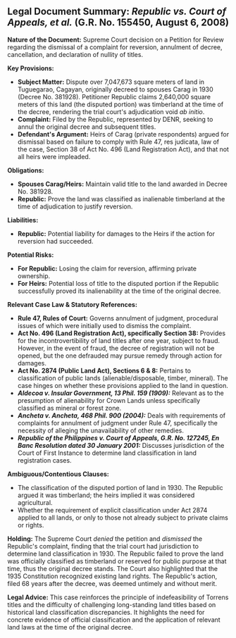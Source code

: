 ## Legal Document Summary: *Republic vs. Court of Appeals, et al.* (G.R. No. 155450, August 6, 2008)

**Nature of the Document:** Supreme Court decision on a Petition for Review regarding the dismissal of a complaint for reversion, annulment of decree, cancellation, and declaration of nullity of titles.

**Key Provisions:**

*   **Subject Matter:** Dispute over 7,047,673 square meters of land in Tuguegarao, Cagayan, originally decreed to spouses Carag in 1930 (Decree No. 381928). Petitioner Republic claims 2,640,000 square meters of this land (the disputed portion) was timberland at the time of the decree, rendering the trial court's adjudication void *ab initio*.
*   **Complaint:** Filed by the Republic, represented by DENR, seeking to annul the original decree and subsequent titles.
*   **Defendant's Argument:** Heirs of Carag (private respondents) argued for dismissal based on failure to comply with Rule 47, res judicata, law of the case, Section 38 of Act No. 496 (Land Registration Act), and that not all heirs were impleaded.

**Obligations:**

*   **Spouses Carag/Heirs:** Maintain valid title to the land awarded in Decree No. 381928.
*   **Republic:** Prove the land was classified as inalienable timberland at the time of adjudication to justify reversion.

**Liabilities:**

*   **Republic:** Potential liability for damages to the Heirs if the action for reversion had succeeded.

**Potential Risks:**

*   **For Republic:** Losing the claim for reversion, affirming private ownership.
*   **For Heirs:** Potential loss of title to the disputed portion if the Republic successfully proved its inalienability at the time of the original decree.

**Relevant Case Law & Statutory References:**

*   **Rule 47, Rules of Court:** Governs annulment of judgment, procedural issues of which were initially used to dismiss the complaint.
*   **Act No. 496 (Land Registration Act), specifically Section 38:** Provides for the incontrovertibility of land titles after one year, subject to fraud. However, in the event of fraud, the decree of registration will not be opened, but the one defrauded may pursue remedy through action for damages.
*   **Act No. 2874 (Public Land Act), Sections 6 & 8:** Pertains to classification of public lands (alienable/disposable, timber, mineral). The case hinges on whether these provisions applied to the land in question.
*   ***Aldecoa v. Insular Government, 13 Phil. 159 (1909):*** Relevant as to the presumption of alienability for Crown Lands unless specifically classified as mineral or forest zone.
*   ***Ancheta v. Ancheta, 468 Phil. 900 (2004):*** Deals with requirements of complaints for annulment of judgment under Rule 47, specifically the necessity of alleging the unavailability of other remedies.
*   ***Republic of the Philippines v. Court of Appeals, G.R. No. 127245, En Banc Resolution dated 30 January 2001:*** Discusses jurisdiction of the Court of First Instance to determine land classification in land registration cases.

**Ambiguous/Contentious Clauses:**

*   The classification of the disputed portion of land in 1930. The Republic argued it was timberland; the heirs implied it was considered agricultural.
*   Whether the requirement of explicit classification under Act 2874 applied to all lands, or only to those not already subject to private claims or rights.

**Holding:** The Supreme Court *denied* the petition and *dismissed* the Republic's complaint, finding that the trial court had jurisdiction to determine land classification in 1930. The Republic failed to prove the land was officially classified as timberland or reserved for public purpose at that time, thus the original decree stands. The Court also highlighted that the 1935 Constitution recognized existing land rights. The Republic's action, filed 68 years after the decree, was deemed untimely and without merit.

**Legal Advice:** This case reinforces the principle of indefeasibility of Torrens titles and the difficulty of challenging long-standing land titles based on historical land classification discrepancies. It highlights the need for concrete evidence of official classification and the application of relevant land laws at the time of the original decree.

